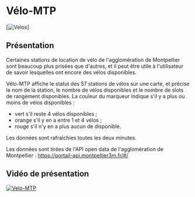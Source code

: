 # Vélo-MTP

[![Velos](https://i.ibb.co/1bwWQxq/velomagg.jpg)]

## Présentation

Certaines stations de location de vélo de l'agglomération de Montpellier sont beaucoup plus prisées que d'autres, et il peut être utile à l'utilisateur de savoir lesquelles ont encore des vélos disponibles. 

Vélo-MTP affiche le statut des 57 stations de vélos sur une carte, et précise le nom de la station, le nombre de vélos disponibles et le nombre de slots de rangement disponibles. La couleur du marqueur indique s'il y a plus ou moins de vélos disponibles :
- vert s'il reste 4 vélos disponibles ;
- orange s'il y en a entre 1 et 4 vélos ; 
- rouge s'il n'y en a plus aucun de disponible.

Les données sont rafraîchies toutes les deux minutes.

Les données sont tirées de l'API open data de l'agglomération de Montpellier : https://portail-api.montpellier3m.fr/#/

## Vidéo de présentation

[![Velo-MTP](http://img.youtube.com/vi/bq8s1yHX6VQ/0.jpg)](http://www.youtube.com/watch?v=bq8s1yHX6VQ "Introduction to Velo-MTP")
